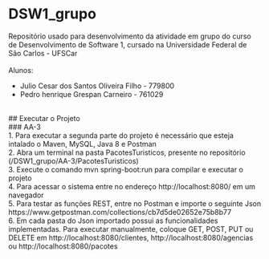 # DSW1_grupo
Repositório usado para desenvolvimento da atividade em grupo do curso de Desenvolvimento de Software 1, cursado na Universidade Federal de São Carlos - UFSCar
<br/>
<br/>
Alunos:
- Julio Cesar dos Santos Oliveira Filho - 779800
- Pedro henrique Grespan Carneiro - 761029
<br/>
## Executar o Projeto
<br/>
### AA-3
<br/>
1. Para executar a segunda parte do projeto é necessário que esteja intalado o Maven, MySQL, Java 8 e Postman
<br/>
2. Abra um terminal na pasta PacotesTuristicos, presente no repositório (/DSW1_grupo/AA-3/PacotesTuristicos)
<br/>
3. Execute o comando mvn spring-boot:run para compilar e executar o projeto
<br/>
4. Para acessar o sistema entre no endereço http://localhost:8080/ em um navegador
<br/>
5. Para testar as funções REST, entre no Postman e importe o seguinte Json https://www.getpostman.com/collections/cb7d5de02652e75b8b77
<br/>
6. Em cada pasta do Json importado possui as funcionalidades implementadas. Para executar manualmente, coloque GET, POST, PUT ou DELETE em http://localhost:8080/clientes, http://localhost:8080/agencias ou http://localhost:8080/pacotes
